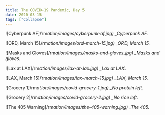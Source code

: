 ```yaml
---
title: The COVID-19 Pandemic, Day 5
date: 2020-03-15
tags: ["Collapse"]
---
```


![Cyberpunk AF]/rm*ation/images/cyberpunk-af.jpg)
\_Cyperpunk AF.*

![ORD, March 15]/rm*ation/images/ord-march-15.jpg)
\_ORD, March 15.*

![Masks and Gloves]/rm*ation/images/masks-and-gloves.jpg)
\_Masks and gloves.*

![Lax at LAX]/rm*ation/images/lax-at-lax.jpg)
\_Lax at LAX.*

![LAX, March 15]/rm*ation/images/lax-march-15.jpg)
\_LAX, March 15.*

![Grocery 1]/rm*ation/images/covid-grocery-1.jpg)
\_No protein left.*

![Grocery 2]/rm*ation/images/covid-grocery-2.jpg)
\_No rice left.*

![The 405 Warning]/rm*ation/images/the-405-warning.jpg)
\_The 405.*

